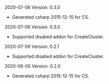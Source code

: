 2020-07-06 Version: 0.3.0
- Generated csharp 2015-12-15 for CS.

2020-07-06 Version: 0.3.0
- Supported disabed addon for CreateCluster.

2020-07-06 Version: 0.2.1
- Supported disabed addon for CreateCluster.

2020-06-05 Version: 0.2.0
- Generated csharp 2015-12-15 for CS.

